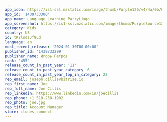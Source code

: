 ```yaml
---
app_icon: https://is1-ssl.mzstatic.com/image/thumb/Purple126/v4/4a/0b/0d/4a0b0d78-868d-7fa1-5ad2-58735cf885cd/AppIcon2-0-0-1x_U007epad-0-0-0-P3-85-220.png/1024x1024bb.png
app_id: '1439733300'
app_name: Language Learning ParryLingo
app_screenshot: https://is1-ssl.mzstatic.com/image/thumb/PurpleSource126/v4/27/c4/c3/27c4c38b-ba78-11ed-cf91-55267a6048d1/da870ed8-2b75-43e5-a65a-369c1b07e314_1242x2208bb-1.png/1242x2208bb.png
category: Kids
country: US
id: tKYlsdsJf9Ld
language: en
most_recent_release: '2024-01-30T00:00:00'
publisher_id: '1439733299'
publisher_name: Игорь Петров
rank: '455'
release_count_in_past_year: '11'
release_count_in_past_year_category: 6
release_count_in_past_year_top_in_category: 23
rep_email: joseph.cillis@bitrise.io
rep_first_name: Joe
rep_full_name: Joe Cillis
rep_linkedin: https://www.linkedin.com/in/joecillis
rep_phone: +1 518-258-1902
rep_photo: joe.jpg
rep_title: Account Manager
store: itunes_connect
---
```

